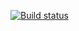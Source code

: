 [![Build status](https://ci.appveyor.com/api/projects/status/su38b5o83dm0s57o?svg=true)](https://ci.appveyor.com/project/vinogradova311/patterns1)
